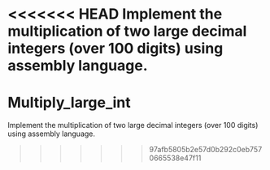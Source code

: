 <<<<<<< HEAD
Implement the multiplication of two large decimal integers (over 100 digits) using assembly language.
=======
# Multiply_large_int
Implement the multiplication of two large decimal integers (over 100 digits) using assembly language.
>>>>>>> 97afb5805b2e57d0b292c0eb7570665538e47f11
